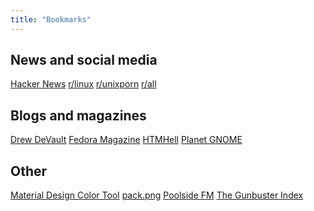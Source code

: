 ```yaml
---
title: "Bookmarks"
---
```


## News and social media

<nav class="contents">
	<a href="https://news.ycombinator.com/">Hacker News</a>
	<a href="https://www.reddit.com/r/linux">r/linux</a>
	<a href="https://www.reddit.com/r/unixporn">r/unixporn</a>
	<a href="https://www.reddit.com/r/all">r/all</a>
</nav>

## Blogs and magazines

<nav class="contents">
	<a href="https://drewdevault.com/">Drew DeVault</a>
	<a href="https://fedoramagazine.org/">Fedora Magazine</a>
	<a href="https://www.htmhell.dev/">HTMHell</a>
	<a href="https://planet.gnome.org/">Planet GNOME</a>
</nav>

## Other

<nav class="contents">
	<a href="https://material.io/resources/color/">Material Design Color Tool</a>
	<a href="https://packpng.com/">pack.png</a>
	<a href="https://poolside.fm/">Poolside FM</a>
	<a href="http://toponeraegunbuster.com/">The Gunbuster Index</a>
</nav>
